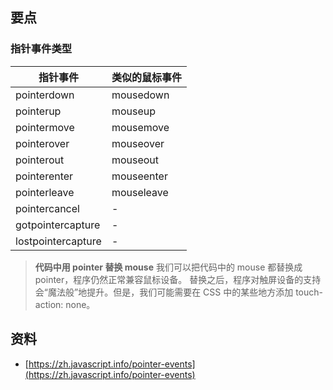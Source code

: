 ## 要点
### 指针事件类型
| 指针事件 | 类似的鼠标事件 |
| --- | --- |
| pointerdown | mousedown |
| pointerup | mouseup |
| pointermove | mousemove |
| pointerover | mouseover |
| pointerout | mouseout |
| pointerenter | mouseenter |
| pointerleave | mouseleave |
| pointercancel | - |
| gotpointercapture | - |
| lostpointercapture | - |

> **代码中用 pointer<event> 替换 mouse<event>**
> 我们可以把代码中的 mouse<event> 都替换成 pointer<event>，程序仍然正常兼容鼠标设备。
> 替换之后，程序对触屏设备的支持会“魔法般”地提升。但是，我们可能需要在 CSS 中的某些地方添加 touch-action: none。

## 资料

- [https://zh.javascript.info/pointer-events](https://zh.javascript.info/pointer-events)
